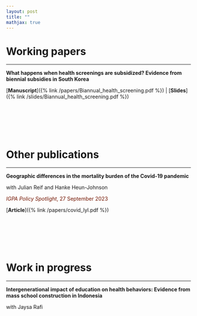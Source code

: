 ```yaml
---
layout: post
title: ""
mathjax: true
---
```


# Working papers
---
**What happens when health screenings are subsidized? Evidence from biennial subsidies in South Korea**

[**Manuscript**]({% link /papers/Biannual_health_screening.pdf %})  &#x7c;  [**Slides**]({% link /slides/Biannual_health_screening.pdf %})

<p>&nbsp;</p>
<p>&nbsp;</p>
<p>&nbsp;</p>


# Other publications
---
**Geographic differences in the mortality burden of the Covid-19 pandemic**

with Julian Reif and Hanke Heun-Johnson
<p style= "color: rgb(116,22,2)"><i>IGPA Policy Spotlight</strong></i>, 27 September 2023

[**Article**]({% link /papers/covid_lyl.pdf %})

<p>&nbsp;</p>
<p>&nbsp;</p>
<p>&nbsp;</p>

# Work in progress
---
**Intergenerational impact of education on health behaviors: Evidence from mass school construction in Indonesia**

with Jaysa Rafi

<p>&nbsp;</p>
